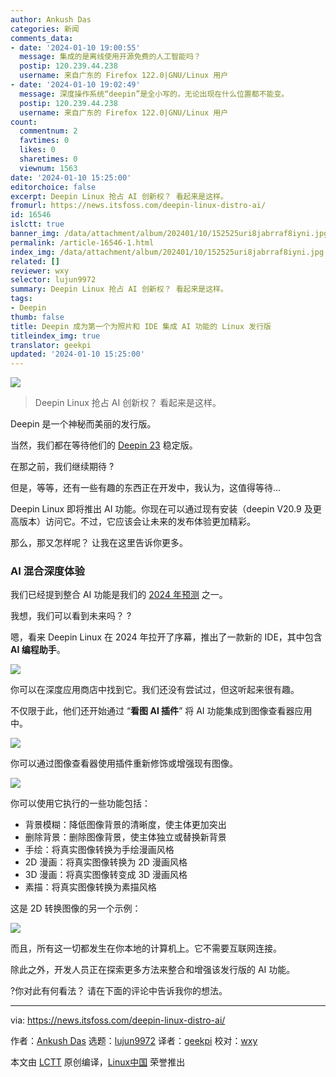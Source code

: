 ```yaml
---
author: Ankush Das
categories: 新闻
comments_data:
- date: '2024-01-10 19:00:55'
  message: 集成的是离线使用开源免费的人工智能吗？
  postip: 120.239.44.238
  username: 来自广东的 Firefox 122.0|GNU/Linux 用户
- date: '2024-01-10 19:02:49'
  message: 深度操作系统“deepin”是全小写的，无论出现在什么位置都不能变。
  postip: 120.239.44.238
  username: 来自广东的 Firefox 122.0|GNU/Linux 用户
count:
  commentnum: 2
  favtimes: 0
  likes: 0
  sharetimes: 0
  viewnum: 1563
date: '2024-01-10 15:25:00'
editorchoice: false
excerpt: Deepin Linux 抢占 AI 创新权？ 看起来是这样。
fromurl: https://news.itsfoss.com/deepin-linux-distro-ai/
id: 16546
islctt: true
banner_img: /data/attachment/album/202401/10/152525uri8jabrraf8iyni.jpg
permalink: /article-16546-1.html
index_img: /data/attachment/album/202401/10/152525uri8jabrraf8iyni.jpg.thumb.jpg
related: []
reviewer: wxy
selector: lujun9972
summary: Deepin Linux 抢占 AI 创新权？ 看起来是这样。
tags:
- Deepin
thumb: false
title: Deepin 成为第一个为照片和 IDE 集成 AI 功能的 Linux 发行版
titleindex_img: true
translator: geekpi
updated: '2024-01-10 15:25:00'
---
```


![](/data/attachment/album/202401/10/152525uri8jabrraf8iyni.jpg)



> 
> Deepin Linux 抢占 AI 创新权？ 看起来是这样。
> 
> 
> 


Deepin 是一个神秘而美丽的发行版。


当然，我们都在等待他们的 [Deepin 23](https://news.itsfoss.com/deepin-23/) 稳定版。


在那之前，我们继续期待 ?


但是，等等，还有一些有趣的东西正在开发中，我认为，这值得等待...


Deepin Linux 即将推出 AI 功能。你现在可以通过现有安装（deepin V20.9 及更高版本）访问它。不过，它应该会让未来的发布体验更加精彩。


那么，那又怎样呢？ 让我在这里告诉你更多。


### AI 混合深度体验


我们已经提到整合 AI 功能是我们的 [2024 年预测](https://news.itsfoss.com/predictions-linux-open-source-2024/) 之一。


我想，我们可以看到未来吗？ ?


嗯，看来 Deepin Linux 在 2024 年拉开了序幕，推出了一款新的 IDE，其中包含 **AI 编程助手**。


![](/data/attachment/album/202401/10/152640jjhnz8h8mx8m45p3.jpg)


你可以在深度应用商店中找到它。我们还没有尝试过，但这听起来很有趣。


不仅限于此，他们还开始通过 “**看图 AI 插件**” 将 AI 功能集成到图像查看器应用中。


![](/data/attachment/album/202401/10/152555gw9qn0q999b0f9bn.jpg)


你可以通过图像查看器使用插件重新修饰或增强现有图像。


![](/data/attachment/album/202401/10/152556gvz26vkeqvxw99h6.jpg)


你可以使用它执行的一些功能包括：


* 背景模糊：降低图像背景的清晰度，使主体更加突出
* 删除背景：删除图像背景，使主体独立或替换新背景
* 手绘：将真实图像转换为手绘漫画风格
* 2D 漫画：将真实图像转换为 2D 漫画风格
* 3D 漫画：将真实图像转变成 3D 漫画风格
* 素描：将真实图像转换为素描风格


这是 2D 转换图像的另一个示例：


![](/data/attachment/album/202401/10/152556mqz0jqv06j0nn0w0.jpg)


而且，所有这一切都发生在你本地的计算机上。它不需要互联网连接。


除此之外，开发人员正在探索更多方法来整合和增强该发行版的 AI 功能。


?你对此有何看法？ 请在下面的评论中告诉我你的想法。




---


via: <https://news.itsfoss.com/deepin-linux-distro-ai/>


作者：[Ankush Das](https://news.itsfoss.com/author/ankush/) 选题：[lujun9972](https://github.com/lujun9972) 译者：[geekpi](https://github.com/geekpi) 校对：[wxy](https://github.com/wxy)


本文由 [LCTT](https://github.com/LCTT/TranslateProject) 原创编译，[Linux中国](https://linux.cn/) 荣誉推出